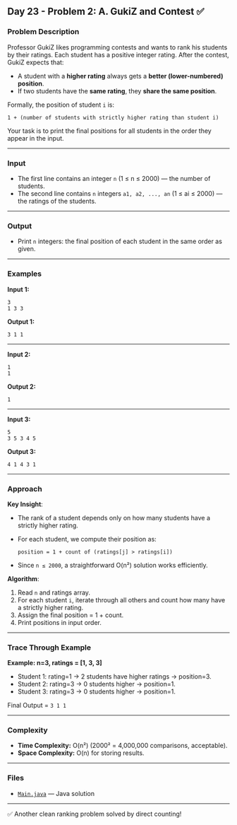 ## Day 23 - Problem 2: A. GukiZ and Contest ✅

### Problem Description

Professor GukiZ likes programming contests and wants to rank his students by their ratings.
Each student has a positive integer rating. After the contest, GukiZ expects that:

* A student with a **higher rating** always gets a **better (lower-numbered) position**.
* If two students have the **same rating**, they **share the same position**.

Formally, the position of student `i` is:

```
1 + (number of students with strictly higher rating than student i)
```

Your task is to print the final positions for all students in the order they appear in the input.

---

### Input

* The first line contains an integer `n` (1 ≤ n ≤ 2000) — the number of students.
* The second line contains `n` integers `a1, a2, ..., an` (1 ≤ ai ≤ 2000) — the ratings of the students.

---

### Output

* Print `n` integers: the final position of each student in the same order as given.

---

### Examples

**Input 1:**

```
3
1 3 3
```

**Output 1:**

```
3 1 1
```

---

**Input 2:**

```
1
1
```

**Output 2:**

```
1
```

---

**Input 3:**

```
5
3 5 3 4 5
```

**Output 3:**

```
4 1 4 3 1
```

---

### Approach

**Key Insight**:

* The rank of a student depends only on how many students have a strictly higher rating.
* For each student, we compute their position as:

  ```
  position = 1 + count of (ratings[j] > ratings[i])
  ```
* Since `n ≤ 2000`, a straightforward O(n²) solution works efficiently.

**Algorithm**:

1. Read `n` and ratings array.
2. For each student `i`, iterate through all others and count how many have a strictly higher rating.
3. Assign the final position = 1 + count.
4. Print positions in input order.

---

### Trace Through Example

**Example: n=3, ratings = \[1, 3, 3]**

* Student 1: rating=1 → 2 students have higher ratings → position=3.
* Student 2: rating=3 → 0 students higher → position=1.
* Student 3: rating=3 → 0 students higher → position=1.

Final Output = `3 1 1`

---

### Complexity

* **Time Complexity:** O(n²) (2000² = 4,000,000 comparisons, acceptable).
* **Space Complexity:** O(n) for storing results.

---

### Files

* [`Main.java`](Main.java) — Java solution

---

✅ Another clean ranking problem solved by direct counting!